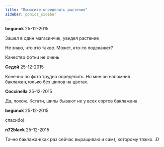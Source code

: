 ```yaml
---
title: "Помогите определить растение"
sidebar: ponics_sidebar
---
```


**begunok** 25-12-2015

Зашел в один магазинчик, увидел растение

Не знаю, что это такое. Может, кто-то подскажет?

Качество фотки не очень



**Седой** 25-12-2015

Конечно по фото трудно определить. Но мне он напомнил баклажан,только без шипов на цветах.


**Coccinella** 25-12-2015

Да, похож. Кстати, шипы бывают не у всех сортов баклажана.


**begunok** 25-12-2015

спасибо)


**n72black** 25-12-2015

Точно баклажан(как раз сейчас выращиваю и сам), которому тяжко. :D


